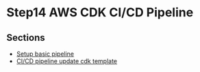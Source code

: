 # Step14 AWS CDK CI/CD Pipeline

## Sections

- [Setup basic pipeline](./step01_setup_basic_pipeline)
- [CI/CD pipeline update cdk template](./step02_CI_CD_pipeline_update_cdk_template)

